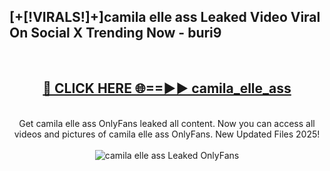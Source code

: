 <h2>[+[!VIRALS!]+]camila elle ass Leaked Video Viral On Social X Trending Now - buri9</h2>
<br>
<div align="center">
<h2><a href="https://libra.edu.pl?camila_elle_ass" rel="nofollow">🔴 CLICK HERE 🌐==►► camila_elle_ass</a></h2>
<br>
Get camila elle ass OnlyFans leaked all content. Now you can access all videos and pictures of camila elle ass OnlyFans. New Updated Files 2025!
<br>
<br>
<a href="https://libra.edu.pl?camila_elle_ass" rel="nofollow" data-target="animated-image.originalLink"><img src="https://i.ibb.co.com/WyWwxjT/player-gif2.gif" alt="camila elle ass Leaked OnlyFans" style="max-width: 100%; display: inline-block;" data-target="animated-image.originalImage"></a>
</div>
<br>